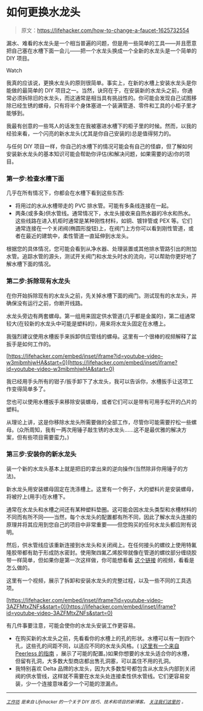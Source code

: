 # 如何更换水龙头

> 原文：<https://lifehacker.com/how-to-change-a-faucet-1625732554>

漏水、难看的水龙头是一个相当普遍的问题，但是用一些简单的工具——并且愿意把自己塞在水槽下面一会儿——把一个水龙头换成一个全新的水龙头是一个简单的 DIY 项目。

Watch

我真的应该说，更换水龙头的原则很简单。事实上，在新的水槽上安装水龙头是你能做的最简单的 DIY 项目之一。当然，诀窍在于，在安装新的水龙头之前，你通常必须拆除旧的水龙头，而这通常是相当具有挑战性的。你可能会发现自己试图移除已经生锈的螺母，只有将半个身体塞进一个装满管道、零件和工具的小柜子里才能够到。

我最有创意的一些骂人的话发生在我被塞进水槽下的柜子里的时候。然而，以我的经验来看，一个闪亮的新水龙头(尤其是你自己安装的)总是值得努力的。

与任何 DIY 项目一样，你自己的水槽下的情况可能会有自己的怪癖，但了解如何安装新水龙头的基本知识可能会帮助你评估(和解决问题，如果需要的话)你的项目。

### **第一步:检查水槽下面**

几乎在所有情况下，你都会在水槽下看到这些东西:

*   将用过的水从水槽带走的 PVC 排水管。可能有多条线连接在一起。
*   两条(或多条)供水管线。通常情况下，水龙头接收来自热水器的冷水和热水。这些线路在进入机柜时通常是某种刚性材料，如铜、镀锌管或 PEX 等。它们通常连接在一个关闭阀(椭圆形旋钮)上，在阀门上方你可以看到刚性管道，或者在最近的建筑中，柔性管道一直延伸到水龙头。

根据您的具体情况，您可能会看到从净水器、处理装置或其他排水管路引出的附加水管。追踪水管的源头，测试开关阀门和水龙头时水的流向，可以帮助你更好地了解水槽下面的情况。

### **第二步:拆除现有水龙头**

在你开始拆除现有的水龙头之前，先关掉水槽下面的阀门。测试现有的水龙头，并确保没有运行之前，你断开线路。

水龙头旁边有两套螺母。第一组用来固定供水管道(几乎都是金属的)，第二组通常较大(在较新的水龙头中可能是塑料的)，用来将水龙头固定在水槽上。

我强烈建议使用水槽扳手来拆卸供应管线的螺母。这里有一个很棒的视频解释了盆扳手是如何工作的。

 [https://lifehacker.com/embed/inset/iframe?id=youtube-video-w3mibmhjwHA&start=0](https://lifehacker.com/embed/inset/iframe?id=youtube-video-w3mibmhjwHA&start=0) 

我已经用手头所有的钳子/扳手卸下了水龙头，我可以告诉你，水槽扳手让这项工作变得简单多了。

您也可以使用水槽扳手来移除安装螺母，或者它们可以是带有可用手松开的凸片的塑料。

从理论上讲，这是你移除水龙头所需要做的全部工作，尽管你可能需要拧松一些螺母。(众所周知，我有一两次用锤子敲生锈的水龙头……这不是最优雅的解决方案，但有些项目需要蛮力。)

### 第三步:安装你的新水龙头

装一个新的水龙头基本上就是把旧的拿出来的逆向操作(当然除非你用锤子的方法)。

新水龙头用安装螺母固定在洗涤槽上。这里有一个例子，大的塑料片是安装螺母，将被拧上(用手)在水槽下。

通常在水龙头和水槽之间还有某种塑料垫圈。这可能会因水龙头类型和水槽材料的不同而有所不同——当然，每个水龙头的配置都有所不同，因此了解水龙头连接的原理并将其应用到您自己的项目中非常重要——但您购买的任何水龙头都应附有说明。

然后，供水管线应该重新连接到水龙头和关闭阀上。在任何接头的螺纹上使用特氟隆胶带都有助于形成防水密封。使用聚四氟乙烯胶带就像在管道的螺纹部分缠绕胶带一样简单，但如果你是第一次这样做，你可能想看看 [这个链接](https://www.youtube.com/watch?v=cXFlO6Fzl8c&list=PLF549694ABAC09DD1) 的视频，看看是怎么做的。

这里有一个视频，展示了拆卸和安装水龙头的完整过程，以及一些不同的工具选项。

 [https://lifehacker.com/embed/inset/iframe?id=youtube-video-3AZFMtxZNFs&start=0](https://lifehacker.com/embed/inset/iframe?id=youtube-video-3AZFMtxZNFs&start=0) 

有几件事要注意，可能会使你的水龙头安装工作更容易。

*   在购买新的水龙头之前，先看看你的水槽上的孔的形状。水槽可以有一到四个孔，这些孔的间距不同，以适应不同的水龙头风格。( [)这里有一个来自 Peerless 的指南](http://www.peerlessfaucet.com/customer-support/will-it-fit/index.html) ，展示了可能的配置。)如果你想要的水龙头适合你的水槽，但留有孔洞，大多数大型商店都出售孔洞塞，可以盖住不用的孔洞。
*   我特别喜欢 Delta 品牌的水龙头，因为大多数型号都包含从水龙头内部到关闭阀的供水管线，这样就不需要在水龙头处连接柔性供水管线。它们更容易安装，少一个连接意味着少一个可能的泄漏点。

* * *

[<small>*工作坊*</small>](http://workshop.lifehacker.com/) <small>*是来自 Lifehacker 的一个关于 DIY 技巧、技术和项目的新博客。*</small> [<small>*关注我们这里的*</small>](https://twitter.com/WorkshopLH) <small>*。*</small>
